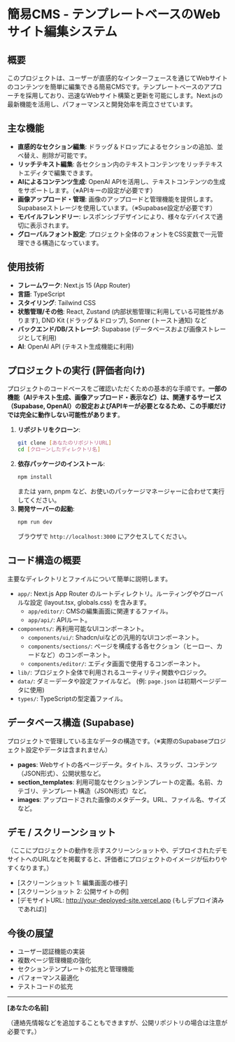 # 簡易CMS - テンプレートベースのWebサイト編集システム

## 概要
このプロジェクトは、ユーザーが直感的なインターフェースを通じてWebサイトのコンテンツを簡単に編集できる簡易CMSです。テンプレートベースのアプローチを採用しており、迅速なWebサイト構築と更新を可能にします。Next.jsの最新機能を活用し、パフォーマンスと開発効率を両立させています。

## 主な機能

*   **直感的なセクション編集**: ドラッグ＆ドロップによるセクションの追加、並べ替え、削除が可能です。
*   **リッチテキスト編集**: 各セクション内のテキストコンテンツをリッチテキストエディタで編集できます。
*   **AIによるコンテンツ生成**: OpenAI APIを活用し、テキストコンテンツの生成をサポートします。（※APIキーの設定が必要です）
*   **画像アップロード・管理**: 画像のアップロードと管理機能を提供します。Supabaseストレージを使用しています。（※Supabase設定が必要です）
*   **モバイルフレンドリー**: レスポンシブデザインにより、様々なデバイスで適切に表示されます。
*   **グローバルフォント設定**: プロジェクト全体のフォントをCSS変数で一元管理できる構造になっています。

## 使用技術

*   **フレームワーク**: Next.js 15 (App Router)
*   **言語**: TypeScript
*   **スタイリング**: Tailwind CSS
*   **状態管理/その他**: React, Zustand (内部状態管理に利用している可能性があります), DND Kit (ドラッグ＆ドロップ), Sonner (トースト通知) など
*   **バックエンド/DB/ストレージ**: Supabase (データベースおよび画像ストレージとして利用)
*   **AI**: OpenAI API (テキスト生成機能に利用)

## プロジェクトの実行 (評価者向け)

プロジェクトのコードベースをご確認いただくための基本的な手順です。**一部の機能（AIテキスト生成、画像アップロード・表示など）は、関連するサービス（Supabase, OpenAI）の設定およびAPIキーが必要となるため、この手順だけでは完全に動作しない可能性があります**。

1.  **リポジトリをクローン**:
    ```bash
    git clone [あなたのリポジトリURL]
    cd [クローンしたディレクトリ名]
    ```
2.  **依存パッケージのインストール**:
    ```bash
    npm install
    ```
    または yarn, pnpm など、お使いのパッケージマネージャーに合わせて実行してください。
3.  **開発サーバーの起動**:
    ```bash
    npm run dev
    ```
    ブラウザで `http://localhost:3000` にアクセスしてください。

## コード構造の概要

主要なディレクトリとファイルについて簡単に説明します。

*   `app/`: Next.js App Router のルートディレクトリ。ルーティングやグローバルな設定 (layout.tsx, globals.css) を含みます。
    *   `app/editor/`: CMSの編集画面に関連するファイル。
    *   `app/api/`: APIルート。
*   `components/`: 再利用可能なUIコンポーネント。
    *   `components/ui/`: Shadcn/uiなどの汎用的なUIコンポーネント。
    *   `components/sections/`: ページを構成する各セクション（ヒーロー、カードなど）のコンポーネント。
    *   `components/editor/`: エディタ画面で使用するコンポーネント。
*   `lib/`: プロジェクト全体で利用されるユーティリティ関数やロジック。
*   `data/`: ダミーデータや設定ファイルなど。 (例: `page.json` は初期ページデータに使用)
*   `types/`: TypeScriptの型定義ファイル。

## データベース構造 (Supabase)

プロジェクトで管理している主なデータの構造です。（※実際のSupabaseプロジェクト設定やデータは含まれません）

*   **pages**: Webサイトの各ページデータ。タイトル、スラッグ、コンテンツ（JSON形式）、公開状態など。
*   **section\_templates**: 利用可能なセクションテンプレートの定義。名前、カテゴリ、テンプレート構造（JSON形式）など。
*   **images**: アップロードされた画像のメタデータ。URL、ファイル名、サイズなど。

## デモ / スクリーンショット

（ここにプロジェクトの動作を示すスクリーンショットや、デプロイされたデモサイトへのURLなどを掲載すると、評価者にプロジェクトのイメージが伝わりやすくなります。）

*   [スクリーンショット 1: 編集画面の様子]
*   [スクリーンショット 2: 公開サイトの例]
*   [デモサイトURL: http://your-deployed-site.vercel.app (もしデプロイ済みであれば)]

## 今後の展望

*   ユーザー認証機能の実装
*   複数ページ管理機能の強化
*   セクションテンプレートの拡充と管理機能
*   パフォーマンス最適化
*   テストコードの拡充

---

**[あなたの名前]**

（連絡先情報などを追加することもできますが、公開リポジトリの場合は注意が必要です。）

